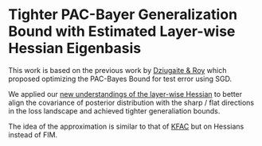 # Tighter PAC-Bayer Generalization Bound with Estimated Layer-wise Hessian Eigenbasis

This work is based on the previous work by [Dziugaite & Roy](https://arxiv.org/abs/1703.11008) which proposed optimizing the PAC-Bayes Bound for test error using SGD.

We applied our [new understandings of the layer-wise Hessian](https://arxiv.org/abs/2010.04261) to better align the covariance of posterior distribution with the sharp / flat directions in the loss landscape and achieved tighter generaliation bounds.

The idea of the approximation is similar to that of [KFAC](https://arxiv.org/abs/1503.05671) but on Hessians instead of FIM.
